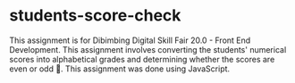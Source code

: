 # students-score-check
This assignment is for Dibimbing Digital Skill Fair 20.0 - Front End Development. This assignment involves converting the students' numerical scores into alphabetical grades and determining whether the scores are even or odd 📖.
This assignment was done using JavaScript.
